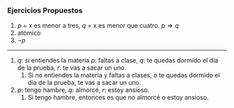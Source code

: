 ### Ejercicios Propuestos
1. $p$ = x es menor a tres, $q$ = x es menor que cuatro. $p \Rightarrow q$
2. atómico
3. $\neg p$ 
***
1. $q:$ si entiendes la materia $p:$ faltas a clase, $q:$ te quedas dormido el día de la prueba, $r:$ te vas a sacar un uno. 
	1. Si no entiendes la materia y faltas a clases, o te quedas dormido el día de la prueba, te vas a sacar un uno.
2. $p:$ tengo hambre, $q:$ almorcé, $r:$ estoy ansioso.
	1. Si tengo hambre, entonces es que no almorcé o estoy ansioso.
